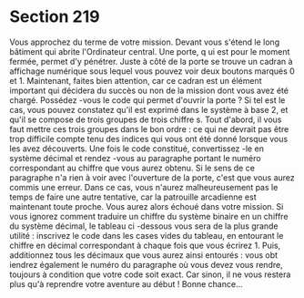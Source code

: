 # Section 219

Vous approchez du terme de votre mission. Devant vous s'étend
le long bâtiment qui abrite l'Ordinateur central. Une porte, q ui
est pour le moment fermée, permet d'y pénétrer. Juste à côté de
la porte se trouve un cadran à affichage numérique sous lequel
vous pouvez voir deux boutons marqués 0 et 1. Maintenant,
faites bien attention, car ce cadran est un élément important qui
décidera du succès ou non de la mission dont vous avez été
chargé. Possédez -vous le code qui permet d'ouvrir la porte ? Si
tel est le cas, vous pouvez constatez qu'il est exprimé dans le
système à base 2, et qu'il se compose de trois groupes de trois
chiffre s. Tout d'abord, il vous faut mettre ces trois groupes dans
le bon ordre : ce qui ne devrait pas être trop difficile compte tenu
des indices qui vous ont été donné lorsque vous les avez
découverts. Une fois le code constitué, convertissez -le en système
décimal et rendez -vous au paragraphe portant le numéro
correspondant au chiffre que vous aurez obtenu. Si le sens de ce
paragraphe n'a rien à voir avec l'ouverture de la porte, c'est que
vous aurez commis une erreur. Dans ce cas, vous n'aurez
malheureusement pas le temps de faire une autre tentative, car la
patrouille arcadienne est maintenant toute proche. Vous aurez
alors échoué dans votre mission.
Si vous ignorez comment traduire un chiffre du système binaire
en un chiffre du système décimal, le tableau ci -dessous vous sera
de la plus grande utilité : inscrivez le code dans les cases vides du
tableau, en entourant le chiffre en décimal correspondant à
chaque fois que vous écrirez 1. Puis, additionnez tous les
décimaux que vous aurez ainsi entourés : vous obt iendrez
également le numéro du paragraphe où vous devez vous rendre,
toujours à condition que  votre code soit exact. Car sinon, il ne
vous restera plus qu'à reprendre votre aventure au début ! Bonne
chance...